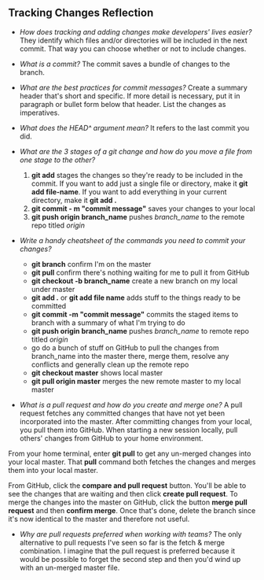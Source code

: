 ## Tracking Changes Reflection
 
 - *How does tracking and adding changes make developers' lives easier?* They identify which files and/or directories will be included in the next commit. That way you can choose whether or not to include changes.
 
 - *What is a commit?* The commit saves a bundle of changes to the branch.
 
 - *What are the best practices for commit messages?* Create a summary header that's short and specific. If more detail is necessary, put it in paragraph or bullet form below that header. List the changes as imperatives.
 
 - *What does the HEAD^ argument mean?* It refers to the last commit you did.
 
 - *What are the 3 stages of a git change and how do you move a file from one stage to the other?* 
   1. **git add** stages the changes so they're ready to be included in the commit. If you want to add just a single file or directory, make it **git add file-name**. If you want to add everything in your current directory, make it **git add .**
   2. **git commit - m "commit message"** saves your changes to your local
   3. **git push origin branch_name** pushes *branch_name* to the remote repo titled *origin*
 
 - *Write a handy cheatsheet of the commands you need to commit your changes?*
   - **git branch** confirm I'm on the master
   - **git pull** confirm there's nothing waiting for me to pull it from GitHub
   - **git checkout -b branch_name** create a new branch on my local under master
   - **git add .** or **git add file name** adds stuff to the things ready to be committed
   - **git commit -m "commit message"** commits the staged items to branch with a summary of what I'm trying to do
   - **git push origin branch_name** pushes *branch_name* to remote repo titled *origin*
   - go do a bunch of stuff on GitHub to pull the changes from branch_name into the master there, merge them, resolve any conflicts and generally clean up the remote repo
   - **git checkout master** shows local master
   - **git pull origin master** merges the new remote master to my local master

 - *What is a pull request and how do you create and merge one?* A pull request fetches any committed changes that have not yet been incorporated into the master. After committing changes from your local, you pull them into GitHub. When starting a new session locally, pull others' changes from GitHub to your home environment. 

 From your home terminal, enter **git pull** to get any un-merged changes into your local master. That **pull** command both fetches the changes and merges them into your local master.

 From GitHub, click the **compare and pull request** button. You'll be able to see the changes that are waiting and then click **create pull request**. To merge the changes into the master on GitHub, click the button **merge pull request** and then **confirm merge**. Once that's done, delete the branch since it's now identical to the master and therefore not useful.

 - *Why are pull requests preferred when working with teams?* The only alternative to pull requests I've seen so far is the fetch & merge combination. I imagine that the pull request is preferred because it would be possible to forget the second step and then you'd wind up with an un-merged master file.